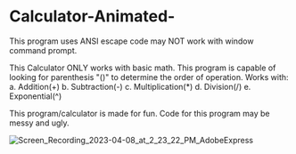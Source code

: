 # Calculator-Animated-
This program uses ANSI escape code may NOT work with window command prompt.

This Calculator ONLY works with basic math.
This program is capable of looking for parenthesis "()" to determine the order of operation.
Works with:
            a. Addition(+)
            b. Subtraction(-)
            c. Multiplication(*)
            d. Division(/)
            e. Exponential(^)

This program/calculator is made for fun. Code for this program may be messy and ugly.


![Screen_Recording_2023-04-08_at_2_23_22_PM_AdobeExpress](https://user-images.githubusercontent.com/95335912/230743464-2a0e60ef-ecfa-4965-8d68-9aa204d46c42.gif)



